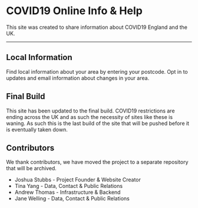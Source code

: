 # COVID19 Online Info & Help
This site was created to share information about COVID19 England and the UK.

---

## Local Information
Find local information about your area by entering your postcode. Opt in to updates and email information about changes in your area.

## Final Build
This site has been updated to the final build.
COVID19 restrictions are ending across the UK and as such the necessity of sites like these is waning. As such this is the last build of the site that will be pushed before it is eventually taken down.

## Contributors

We thank contributors, we have moved the project to a separate repository that will be archived.

* Joshua Stubbs - Project Founder & Website Creator
* Tina Yang - Data, Contact & Public Relations
* Andrew Thomas - Infrastructure & Backend
* Jane Welling - Data, Contact & Public Relations
